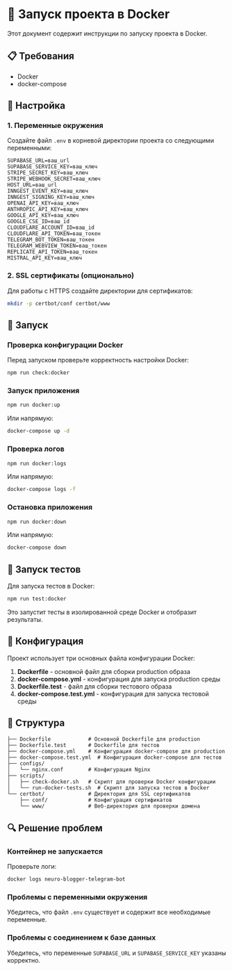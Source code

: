 # 🐳 Запуск проекта в Docker

Этот документ содержит инструкции по запуску проекта в Docker.

## 📋 Требования

- Docker
- docker-compose

## 🔧 Настройка

### 1. Переменные окружения

Создайте файл `.env` в корневой директории проекта со следующими переменными:

```
SUPABASE_URL=ваш_url
SUPABASE_SERVICE_KEY=ваш_ключ
STRIPE_SECRET_KEY=ваш_ключ
STRIPE_WEBHOOK_SECRET=ваш_ключ
HOST_URL=ваш_url
INNGEST_EVENT_KEY=ваш_ключ
INNGEST_SIGNING_KEY=ваш_ключ
OPENAI_API_KEY=ваш_ключ
ANTHROPIC_API_KEY=ваш_ключ
GOOGLE_API_KEY=ваш_ключ
GOOGLE_CSE_ID=ваш_id
CLOUDFLARE_ACCOUNT_ID=ваш_id
CLOUDFLARE_API_TOKEN=ваш_токен
TELEGRAM_BOT_TOKEN=ваш_токен
TELEGRAM_WEBVIEW_TOKEN=ваш_токен
REPLICATE_API_TOKEN=ваш_токен
MISTRAL_API_KEY=ваш_ключ
```

### 2. SSL сертификаты (опционально)

Для работы с HTTPS создайте директории для сертификатов:

```bash
mkdir -p certbot/conf certbot/www
```

## 🚀 Запуск

### Проверка конфигурации Docker

Перед запуском проверьте корректность настройки Docker:

```bash
npm run check:docker
```

### Запуск приложения

```bash
npm run docker:up
```

Или напрямую:

```bash
docker-compose up -d
```

### Проверка логов

```bash
npm run docker:logs
```

Или напрямую:

```bash
docker-compose logs -f
```

### Остановка приложения

```bash
npm run docker:down
```

Или напрямую:

```bash
docker-compose down
```

## 🧪 Запуск тестов

Для запуска тестов в Docker:

```bash
npm run test:docker
```

Это запустит тесты в изолированной среде Docker и отобразит результаты.

## 🔧 Конфигурация

Проект использует три основных файла конфигурации Docker:

1. **Dockerfile** - основной файл для сборки production образа
2. **docker-compose.yml** - конфигурация для запуска production среды
3. **Dockerfile.test** - файл для сборки тестового образа
4. **docker-compose.test.yml** - конфигурация для запуска тестовой среды

## 📁 Структура

```
├── Dockerfile            # Основной Dockerfile для production
├── Dockerfile.test       # Dockerfile для тестов
├── docker-compose.yml    # Конфигурация docker-compose для production
├── docker-compose.test.yml  # Конфигурация docker-compose для тестов
├── configs/
│   └── nginx.conf        # Конфигурация Nginx
├── scripts/
│   ├── check-docker.sh   # Скрипт для проверки Docker конфигурации
│   └── run-docker-tests.sh  # Скрипт для запуска тестов в Docker
└── certbot/              # Директория для SSL сертификатов
    ├── conf/             # Конфигурация сертификатов
    └── www/              # Веб-директория для проверки домена
```

## 🔍 Решение проблем

### Контейнер не запускается

Проверьте логи:

```bash
docker logs neuro-blogger-telegram-bot
```

### Проблемы с переменными окружения

Убедитесь, что файл `.env` существует и содержит все необходимые переменные.

### Проблемы с соединением к базе данных

Убедитесь, что переменные `SUPABASE_URL` и `SUPABASE_SERVICE_KEY` указаны корректно. 